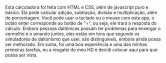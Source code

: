 Esta calculadora foi feita com HTML e CSS, além de javascript puro e básico.
Ela pode calcular adição, subtração, divisão e multiplicação, além de porcentagem.
Você pode usar o teclado ou o mouse com este app, o botão enter corresponde ao botão de "=", ou seja, ele trará a resposta do cálculo.
Embora pessoas daltônicas possam ter problemas para enxergar o vermelho e o amarelo juntos, eles estão em tons que segundo os simuladores de daltonismo que usei, são distinguíveis, embora ainda possa ser melhorado.
Em suma, foi uma boa experiência e uma das minhas primeiras tarefas, eu a resgatei do meu HD e decidi colocar aqui para que possa ser vista.
